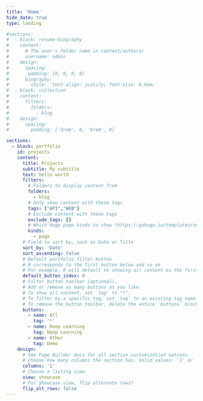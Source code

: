 ```yaml
---
title: 'Home'
hide_date: true
type: landing

#sections:
#  - block: resume-biography
#    content:
#      # The user's folder name in content/authors/
#      username: admin
#    design:
#      spacing:
#       padding: [0, 0, 0, 0]
#      biography:
#        style: 'text-align: justify; font-size: 0.8em;'
#  - block: collection
#    content:
#      filters:
#        folders:
#          - blog
#    design:
#      spacing:
#        padding: ['3rem', 0, '6rem', 0]

sections:
  - block: portfolio
    id: projects
    content:
      title: Projects
      subtitle: My subtitle
      text: hello world
      filters:
        # Folders to display content from
        folders:
          - blog
        # Only show content with these tags
        tags: ["API","WEB"]
        # Exclude content with these tags
        exclude_tags: []
        # Which Hugo page kinds to show (https://gohugo.io/templates/section-templates/#page-kinds)
        kinds:
          - page
      # Field to sort by, such as Date or Title
      sort_by: 'Date'
      sort_ascending: false
      # Default portfolio filter button
      # 0 corresponds to the first button below and so on
      # For example, 0 will default to showing all content as the first button below shows content with *any* tag
      default_button_index: 0
      # Filter button toolbar (optional).
      # Add or remove as many buttons as you like.
      # To show all content, set `tag` to "*".
      # To filter by a specific tag, set `tag` to an existing tag name.
      # To remove the button toolbar, delete the entire `buttons` block.
      buttons:
        - name: All
          tag: '*'
        - name: Deep Learning
          tag: Deep Learning
        - name: Other
          tag: Demo
    design:
      # See Page Builder docs for all section customization options.
      # Choose how many columns the section has. Valid values: '1' or '2'.
      columns: '1'
      # Choose a listing view
      view: showcase
      # For Showcase view, flip alternate rows?
      flip_alt_rows: false
---
```

